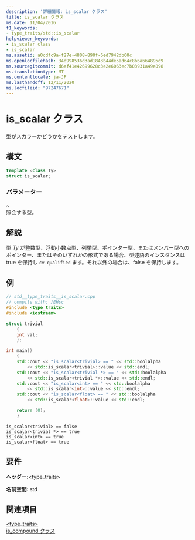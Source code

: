 ```yaml
---
description: '詳細情報: is_scalar クラス'
title: is_scalar クラス
ms.date: 11/04/2016
f1_keywords:
- type_traits/std::is_scalar
helpviewer_keywords:
- is_scalar class
- is_scalar
ms.assetid: a0cdfc9a-f27e-4808-890f-6ed7942db60c
ms.openlocfilehash: 34d998536d3ad1843b44de5ad64c8b6a664895d9
ms.sourcegitcommit: d6af41e42699628c3e2e6063ec7b03931a49a098
ms.translationtype: MT
ms.contentlocale: ja-JP
ms.lasthandoff: 12/11/2020
ms.locfileid: "97247671"
---
```

# <a name="is_scalar-class"></a>is_scalar クラス

型がスカラーかどうかをテストします。

## <a name="syntax"></a>構文

```cpp
template <class Ty>
struct is_scalar;
```

### <a name="parameters"></a>パラメーター

*~*\
照会する型。

## <a name="remarks"></a>解説

型 *Ty* が整数型、浮動小数点型、列挙型、ポインター型、またはメンバー型へのポインター、またはそのいずれかの形式である場合、型述語のインスタンスは true を保持し `cv-qualified` ます。それ以外の場合は、false を保持します。

## <a name="example"></a>例

```cpp
// std__type_traits__is_scalar.cpp
// compile with: /EHsc
#include <type_traits>
#include <iostream>

struct trivial
    {
    int val;
    };

int main()
    {
    std::cout << "is_scalar<trivial> == " << std::boolalpha
        << std::is_scalar<trivial>::value << std::endl;
    std::cout << "is_scalar<trivial *> == " << std::boolalpha
        << std::is_scalar<trivial *>::value << std::endl;
    std::cout << "is_scalar<int> == " << std::boolalpha
        << std::is_scalar<int>::value << std::endl;
    std::cout << "is_scalar<float> == " << std::boolalpha
        << std::is_scalar<float>::value << std::endl;

    return (0);
    }
```

```Output
is_scalar<trivial> == false
is_scalar<trivial *> == true
is_scalar<int> == true
is_scalar<float> == true
```

## <a name="requirements"></a>要件

**ヘッダー:**\<type_traits>

**名前空間:** std

## <a name="see-also"></a>関連項目

[<type_traits>](../standard-library/type-traits.md)\
[is_compound クラス](../standard-library/is-compound-class.md)

